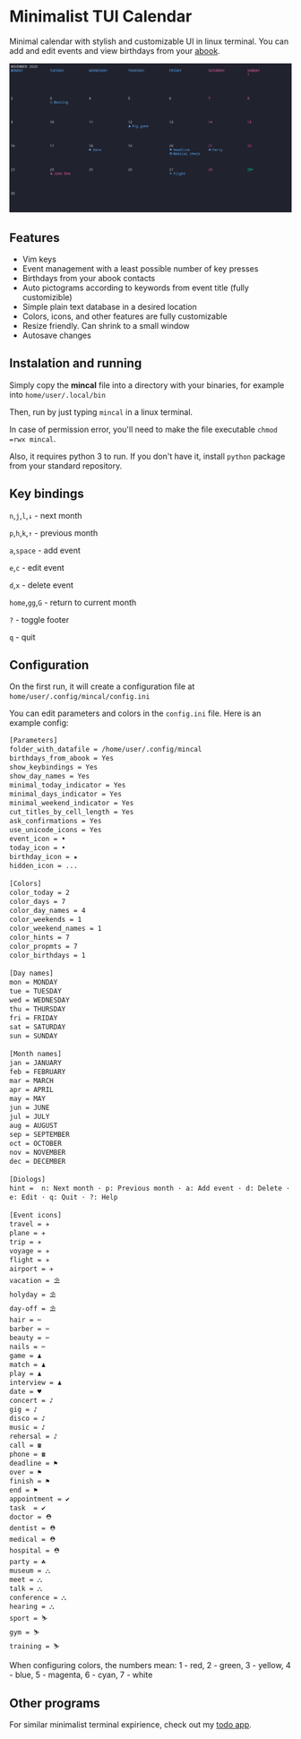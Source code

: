 # Minimalist TUI Calendar
Minimal calendar with stylish and customizable UI in linux terminal. You can add and edit events and view birthdays from your [abook](https://abook.sourceforge.io/).

![screenshot](screenshot1.jpeg)

## Features
- Vim keys
- Event management with a least possible number of key presses
- Birthdays from your abook contacts
- Auto pictograms according to keywords from event title (fully customizible)
- Simple plain text database in a desired location
- Colors, icons, and other features are fully customizable
- Resize friendly. Can shrink to a small window
- Autosave changes

## Instalation and running
Simply copy the **mincal** file into a directory with your binaries, for example into `home/user/.local/bin` 

Then, run by just typing `mincal` in a linux terminal.

In case of permission error, you'll need to make the file executable `chmod =rwx mincal`.

Also, it requires python 3 to run. If you don't have it, install `python` package from your standard repository.

## Key bindings

`n`,`j`,`l`,`↓` - next month

`p`,`h`,`k`,`↑` - previous month

`a`,`space` - add event

`e`,`c` - edit event

`d`,`x` - delete event

`home`,`gg`,`G` - return to current month

`?` - toggle footer

`q` - quit


## Configuration

On the first run, it will create a configuration file at `home/user/.config/mincal/config.ini`

You can edit parameters and colors in the `config.ini` file. Here is an example config:

```
[Parameters]
folder_with_datafile = /home/user/.config/mincal
birthdays_from_abook = Yes
show_keybindings = Yes
show_day_names = Yes
minimal_today_indicator = Yes
minimal_days_indicator = Yes
minimal_weekend_indicator = Yes
cut_titles_by_cell_length = Yes
ask_confirmations = Yes
use_unicode_icons = Yes
event_icon = •
today_icon = •
birthday_icon = ★
hidden_icon = ...

[Colors]
color_today = 2
color_days = 7
color_day_names = 4
color_weekends = 1
color_weekend_names = 1
color_hints = 7
color_propmts = 7
color_birthdays = 1

[Day names]
mon = MONDAY
tue = TUESDAY
wed = WEDNESDAY
thu = THURSDAY
fri = FRIDAY
sat = SATURDAY
sun = SUNDAY

[Month names]
jan = JANUARY
feb = FEBRUARY
mar = MARCH
apr = APRIL
may = MAY
jun = JUNE
jul = JULY
aug = AUGUST
sep = SEPTEMBER
oct = OCTOBER
nov = NOVEMBER
dec = DECEMBER

[Diologs]
hint =  n: Next month · p: Previous month · a: Add event · d: Delete · e: Edit · q: Quit · ?: Help

[Event icons]
travel = ✈
plane = ✈
trip = ✈
voyage = ✈
flight = ✈
airport = ✈
vacation = ⛱
holyday = ⛱
day-off = ⛱
hair = ✂
barber = ✂
beauty = ✂
nails = ✂
game = ♟
match = ♟
play = ♟
interview = ♟
date = ♥
concert = ♪
gig = ♪
disco = ♪
music = ♪
rehersal = ♪
call = ☎
phone = ☎
deadline = ⚑
over = ⚑
finish = ⚑
end = ⚑
appointment = ✔
task  = ✔
doctor = ⛑
dentist = ⛑
medical = ⛑
hospital = ⛑
party = ☘
museum = ⛬
meet = ⛬
talk = ⛬
conference = ⛬
hearing = ⛬
sport = ⛷
gym = ⛷
training = ⛷
```
When configuring colors, the numbers mean: 1 - red, 2 - green, 3 - yellow, 4 - blue, 5 - magenta, 6 - cyan, 7 - white

## Other programs
For similar minimalist terminal expirience, check out my [todo app](https://github.com/anufrievroman/minimalist-tui-todo).
